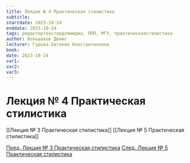 ```yaml
---
title: Лекция № 4 Практическая стилистика
subtitle:
startdate: 2023-10-24
enddate: 2023-10-24
tags: редактортекстовдлямедиа, ППП, МГУ, практическаястилистика
author: Большаков Денис
lecturer: Гурова Евгения Константиновна
book:
date: 2023-10-24
var1:
var2:
var3:
---
```

# Лекция № 4 Практическая стилистика

[[Лекция № 3 Практическая стилистика]]  [[Лекция № 5 Практическая стилистика]]  

[Пред. Лекция № 3 Практическая стилистика](https://github.com/denisbolshakoff/MSU/blob/main/Практическая%20стилистика/Лекция%20№%203%20Практическая%20стилистика.md)     [След. Лекция № 5 Практическая стилистика](https://github.com/denisbolshakoff/MSU/blob/main/Практическая%20стилистика/Лекция%20№%205%20Практическая%20стилистика.md)